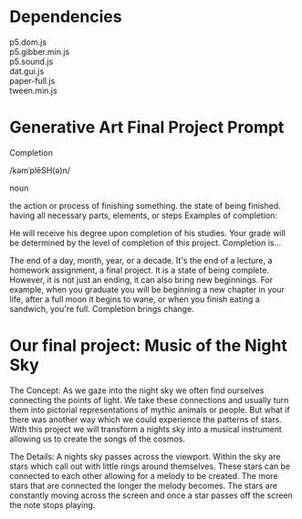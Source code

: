 Dependencies
=========
p5.dom.js<br>
p5.gibber.min.js<br>
p5.sound.js<br>
dat.gui.js<br>
paper-full.js<br>
tween.min.js

Generative Art Final Project Prompt
=========
Completion

/kəmˈplēSH(ə)n/

noun

the action or process of finishing something.
the state of being finished.
having all necessary parts, elements, or steps
Examples of completion:

He will receive his degree upon completion of his studies.
Your grade will be determined by the level of completion of this project.
Completion is...

The end of a day, month, year, or a decade. It's the end of a lecture, a homework assignment, a final project. It is a state of being complete. However, it is not just an ending, it can also bring new beginnings. For example, when you graduate you will be beginning a new chapter in your life, after a full moon it begins to wane, or when you finish eating a sandwich, you're full. Completion brings change.


Our final project: Music of the Night Sky
=========

The Concept: As we gaze into the night sky we often find ourselves connecting the points of light. We take these connections and usually turn them into pictorial representations of mythic animals or people. But what if there was another way which we could experience the patterns of stars. With this project we will transform a nights sky into a musical instrument allowing us to create the songs of the cosmos.      

The Details: A nights sky passes across the viewport. Within the sky are stars which call out with little rings around themselves. These stars can be connected to each other allowing for a melody to be created. The more stars that are connected the longer the melody becomes. The stars are constantly moving across the screen and once a star passes off the screen the note stops playing. 
